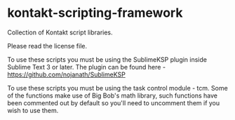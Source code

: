 # kontakt-scripting-framework
Collection of Kontakt script libraries.

Please read the license file.

To use these scripts you must be using the SublimeKSP plugin inside Sublime Text 3 or later. The plugin can be found here - https://github.com/nojanath/SublimeKSP

To use these scripts you must be using the task control module - tcm. Some of the functions make use of Big Bob's math library, such functions have been commented out by default so you'll need to uncomment them if you wish to use them.
